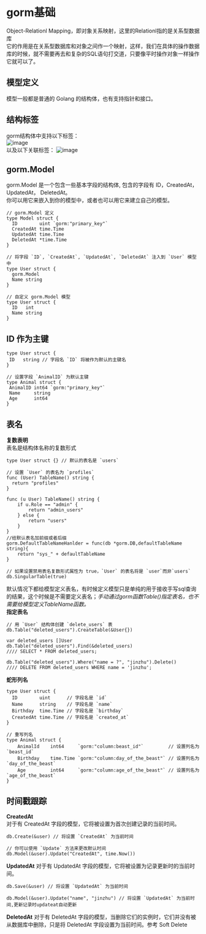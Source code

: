 # gorm基础 #
Object-Relationl Mapping，即对象关系映射，这里的Relationl指的是关系型数据库  
它的作用是在关系型数据库和对象之间作一个映射，这样，我们在具体的操作数据库的时候，就不需要再去和复杂的SQL语句打交道，只要像平时操作对象一样操作它就可以了。  
## 模型定义 ##
模型一般都是普通的 Golang 的结构体，也有支持指针和接口。
## 结构标签 ##
gorm结构体中支持以下标签：  
![image](https://user-images.githubusercontent.com/24589721/178170247-40f2b845-9704-44f5-91cc-bbe7614f1799.png)  
以及以下关联标签：
![image](https://user-images.githubusercontent.com/24589721/178170301-05760d08-e478-408a-8c4c-62eafe691a0a.png)
##  gorm.Model ##
gorm.Model 是一个包含一些基本字段的结构体, 包含的字段有 ID，CreatedAt， UpdatedAt， DeletedAt。  
你可以用它来嵌入到你的模型中，或者也可以用它来建立自己的模型。
```
// gorm.Model 定义
type Model struct {
  ID        uint `gorm:"primary_key"`
  CreatedAt time.Time
  UpdatedAt time.Time
  DeletedAt *time.Time
}

// 将字段 `ID`, `CreatedAt`, `UpdatedAt`, `DeletedAt` 注入到 `User` 模型中
type User struct {
  gorm.Model
  Name string
}

// 自定义 gorm.Model 模型
type User struct {
  ID   int
  Name string
}
```
 ## ID 作为主键 ##
 ```
 type User struct {
  ID   string // 字段名 `ID` 将被作为默认的主键名
}

// 设置字段 `AnimalID` 为默认主键
type Animal struct {
  AnimalID int64 `gorm:"primary_key"`
  Name     string
  Age      int64
}
```
##  表名 ##
**复数表明**  
表名是结构体名称的复数形式
```
type User struct {} // 默认的表名是 `users`

// 设置 `User` 的表名为 `profiles`
func (User) TableName() string {
  return "profiles"
}

func (u User) TableName() string {
    if u.Role == "admin" {
        return "admin_users"
    } else {
        return "users"
    }
}
//给默认表名加前缀或者后缀
gorm.DefaultTableNameHanlder = func(db *gorm.DB,defaultTableName string){
    return "sys_" + defaultTableName
}

// 如果设置禁用表名复数形式属性为 true，`User` 的表名将是 `user`而非`users`
db.SingularTable(true)
```
默认情况下都给模型定义表名，有时候定义模型只是单纯的用于接收手写sql查询的结果，这个时候是不需要定义表名；*手动通过gorm函数Table()指定表名，也不需要给模型定义TableName函数。*  
**指定表名**   
```
// 用 `User` 结构体创建 `delete_users` 表
db.Table("deleted_users").CreateTable(&User{})

var deleted_users []User
db.Table("deleted_users").Find(&deleted_users)
//// SELECT * FROM deleted_users;

db.Table("deleted_users").Where("name = ?", "jinzhu").Delete()
//// DELETE FROM deleted_users WHERE name = 'jinzhu';
```
**蛇形列名**
```
type User struct {
  ID        uint      // 字段名是 `id`
  Name      string    // 字段名是 `name`
  Birthday  time.Time // 字段名是 `birthday`
  CreatedAt time.Time // 字段名是 `created_at`
}

// 重写列名
type Animal struct {
    AnimalId    int64     `gorm:"column:beast_id"`         // 设置列名为 `beast_id`
    Birthday    time.Time `gorm:"column:day_of_the_beast"` // 设置列名为 `day_of_the_beast`
    Age         int64     `gorm:"column:age_of_the_beast"` // 设置列名为 `age_of_the_beast`
}
```
## 时间戳跟踪 ##
**CreatedAt**  
对于有 CreatedAt 字段的模型，它将被设置为首次创建记录的当前时间。
```
db.Create(&user) // 将设置 `CreatedAt` 为当前时间

// 你可以使用 `Update` 方法来更改默认时间
db.Model(&user).Update("CreatedAt", time.Now())
```
**UpdatedAt**
对于有 UpdatedAt 字段的模型，它将被设置为记录更新时的当前时间。
```
db.Save(&user) // 将设置 `UpdatedAt` 为当前时间

db.Model(&user).Update("name", "jinzhu") // 将设置 `UpdatedAt` 为当前时间,更新记录时updateat自动更新
```
**DeletedAt**
对于有 DeletedAt 字段的模型，当删除它们的实例时，它们并没有被从数据库中删除，只是将 DeletedAt 字段设置为当前时间。参考 Soft Delete
